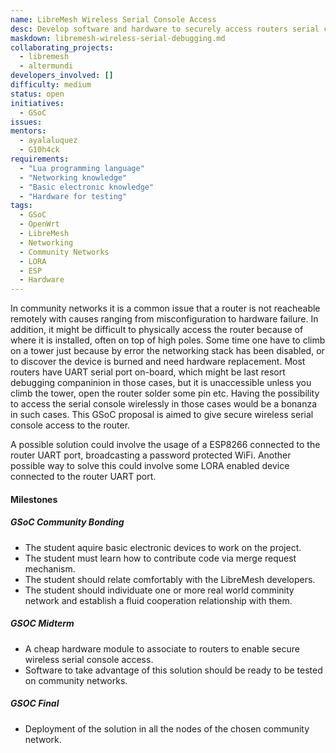 ```yaml
---
name: LibreMesh Wireless Serial Console Access
desc: Develop software and hardware to securely access routers serial console wirelessly
maskdown: libremesh-wireless-serial-debugging.md
collaborating_projects:
  - libremesh
  - altermundi
developers_involved: []
difficulty: medium
status: open
initiatives:
  - GSoC
issues:
mentors:
  - ayalaluquez
  - G10h4ck
requirements:
  - "Lua programming language"
  - "Networking knowledge"
  - "Basic electronic knowledge"
  - "Hardware for testing"
tags:
  - GSoC
  - OpenWrt
  - LibreMesh
  - Networking
  - Community Networks
  - LORA
  - ESP
  - Hardware
---
```


In community networks it is a common issue that a router is not reacheable
remotely with causes ranging from misconfiguration to hardware failure.
In addition, it might be difficult to physically access the router because of
where it is installed, often on top of high poles. Some time one have to climb
on a tower just because by error the networking stack has been disabled, or to
discover the device is burned and need hardware replacement.
Most routers have UART serial port on-board, which might be last resort
debugging companinion in those cases, but it is unaccessible unless you climb
the tower, open the router solder some pin etc.
Having the possibility to access the serial console wirelessly in those cases
would be a bonanza in such cases.
This GSoC proposal is aimed to give secure wireless serial console access to the
router.

A possible solution could involve the usage of a ESP8266 connected to the router
UART port, broadcasting a password protected WiFi.
Another possible way to solve this could involve some LORA enabled device
connected to the router UART port.


#### Milestones

##### GSoC Community Bonding

* The student aquire basic electronic devices to work on the project.
* The student must learn how to contribute code via merge request mechanism.
* The student should relate comfortably with the LibreMesh developers.
* The student should individuate one or more real world comminity network and establish a fluid cooperation relationship with them.


##### GSOC Midterm

* A cheap hardware module to associate to routers to enable secure wireless serial console access.
* Software to take advantage of this solution should be ready to be tested on community networks.


##### GSOC Final

* Deployment of the solution in all the nodes of the chosen community network.

